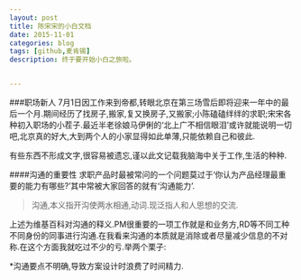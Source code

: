 ```yaml
---
layout: post
title: 陈宋宋的小白文档
date: 2015-11-01
categories: blog
tags: [github,麦肯锡]
description: 终于要开始小白之旅啦。


---
```

###职场新人
  7月1日因工作来到帝都,转眼北京在第三场雪后即将迎来一年中的最后一个月.期间经历了找房子,搬家,复又换房子,又搬家;小陈磕磕绊绊的求职;宋宋各种初入职场的小茬子.最近半老徐娘马伊俐的‘北上广不相信眼泪’或许就能说明一切吧,北京真的好大,大到两个人的小家显得如此单薄,只能依赖自己和彼此.

  有些东西不形成文字,很容易被遗忘,谨以此文记载我脑海中关于工作,生活的种种.

####沟通的重要性
求职产品时最被常问的一个问题莫过于‘你认为产品经理最重要的能力有哪些?’其中常被大家回答的就有‘沟通能力’.


>沟通,本义指开沟使两水相通,动词.现泛指人和人思想的交流.

上述为维基百科对沟通的释义.PM很重要的一项工作就是和业务方,RD等不同工种不同身份的同事进行沟通.在我看来沟通的本质就是消除或者尽量减少信息的不对称.在这个方面我就吃过不少的亏.举两个栗子:

*沟通要点不明确,导致方案设计时浪费了时间精力.


